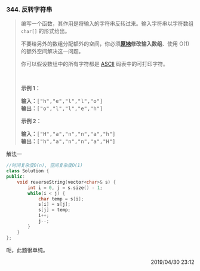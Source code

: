 ### 344. 反转字符串

> <div class="content__2ebE"><p>编写一个函数，其作用是将输入的字符串反转过来。输入字符串以字符数组
> <code>char[]</code> 的形式给出。</p>
> 
> <p>不要给另外的数组分配额外的空间，你必须<strong><a
> href="https://baike.baidu.com/item/原地算法">原地</a>修改输入数组</strong>、使用 O(1)
> 的额外空间解决这一问题。</p>
> 
> <p>你可以假设数组中的所有字符都是 <a
> href="https://baike.baidu.com/item/ASCII">ASCII</a> 码表中的可打印字符。</p>
> 
> <p>&nbsp;</p>
> 
> <p><strong>示例 1：</strong></p>
> 
> <pre><strong>输入：</strong>["h","e","l","l","o"]
> <strong>输出：</strong>["o","l","l","e","h"] </pre>
> 
> <p><strong>示例 2：</strong></p>
> 
> <pre><strong>输入：</strong>["H","a","n","n","a","h"]
> <strong>输出：</strong>["h","a","n","n","a","H"]</pre> </div>

解法一
```cpp
//时间复杂度O(n), 空间复杂度O(1)
class Solution {
public:
    void reverseString(vector<char>& s) {
        int i = 0, j = s.size() - 1;
        while(i < j) {
            char temp = s[i];
            s[i] = s[j];
            s[j] = temp;
            i++;
            j--;
        }
    }
};
```

呃，此题很单纯。

<div style="text-align: right"> 2019/04/30 23:12   </div>